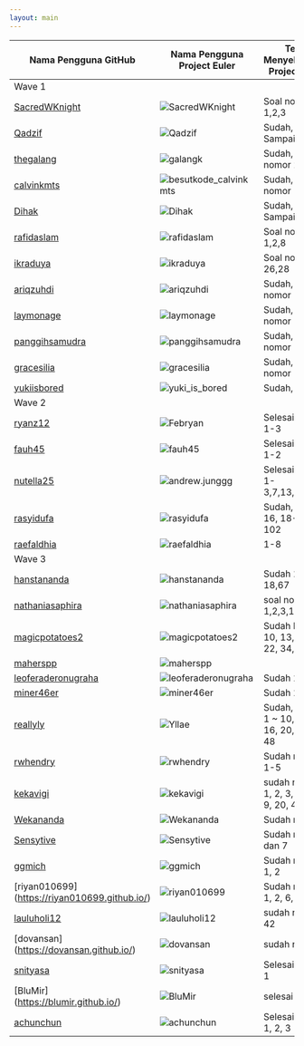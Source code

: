 ```yaml
---
layout: main
---
```

| Nama Pengguna GitHub          | Nama Pengguna Project Euler     | Telah Menyelesaikan Project Euler |
| ----------------------------- | ------------------------------- | --------------------------------- |
| Wave 1
| [SacredWKnight](https://sacredwknight.github.io)  | ![SacredWKnight](http://projecteuler.net/profile/SacredWKnight.png) | Soal nomor 1,2,3   |
| [Qadzif](https://Qadzif.github.io)  | ![Qadzif](http://projecteuler.net/profile/Qadzif.png)  | Sudah, 1 Sampai 20 |
| [thegalang](https://thegalang.github.io) | ![galangk](http://projecteuler.net/profile/galangk.png) | Sudah, soal nomor 2 
| [calvinkmts](https://calvinkmts.github.io) | ![besutkode_calvinkmts](http://projecteuler.net/profile/besutkode_calvinkmts.png) | Sudah, soal nomor 1	|
| [Dihak](https://dihak.github.io) | ![Dihak](http://projecteuler.net/profile/Dihak.png) | Sudah, 1 Sampai 10  |
| [rafidaslam](https://rafidaslam.github.io) | ![rafidaslam](http://projecteuler.net/profile/rafidaslam.png) | Soal nomor 1,2,8        |
| [ikraduya](https://ikraduya.github.io) | ![ikraduya](http://projecteuler.net/profile/ikraduya.png)  | Soal nomor 1-26,28        |
| [ariqzuhdi](https://ariqzuhdi.github.io/besutkode/) | ![ariqzuhdi](http://projecteuler.net/profile/ariqzuhdi.png) | Sudah, soal nomor 1        |
| [laymonage](https://laymonage.github.io) | ![laymonage](http://projecteuler.net/profile/laymonage.png)  | Sudah, soal nomor 1, 2, 15
| [panggihsamudra](https://panggihsamudra.github.io) | ![panggihsamudra](http://projecteuler.net/profile/panggihsamudra.png)  | Sudah, soal nomor 1-10        |
| [gracesilia](https://gracesilia.github.io) | ![gracesilia](http://projecteuler.net/profile/gracesilia.png) | Sudah, soal nomor 1-3,48        |
| [yukiisbored](https://yukiisbored.github.io) | ![yuki_is_bored](http://projecteuler.net/profile/yuki_is_bored.png) | Sudah, 1-7, 9 |
| Wave 2
| [ryanz12](https://ryanz12.github.io) | ![Febryan](http://projecteuler.net/profile/Febryan.png)  | Selesai nomor 1-3 |
| [fauh45](https://fauh45.github.io) | ![fauh45](http://projecteuler.net/profile/fauh45.png) | Selesai nomor 1-2 |
| [nutella25](https://nutella25.github.io) | ![andrew.junggg](http://projecteuler.net/profile/andrew.junggg.png)  | Selesai nomor 1-3,7,13,19,92 |
| [rasyidufa](https://rasyidufa.github.io) | ![rasyidufa](http://projecteuler.net/profile/rasyidufa.png) | Sudah, No. 1-16, 18-20, 22, 102 |
| [raefaldhia](https://raefaldhia.github.io) | ![raefaldhia](http://projecteuler.net/profile/raefaldhia.png)  | 1-8 |
| Wave 3
| [hanstananda](https://hanstananda.github.io) | ![hanstananda](http://projecteuler.net/profile/hanstananda.png)  |Sudah 1-18,67|
| [nathaniasaphira](https://nathaniasaphira.github.io) | ![nathaniasaphira](http://projecteuler.net/profile/nathaniasaphira.png) | soal no. 1,2,3,19 |
| [magicpotatoes2](https://magicpotatoes2.github.io) | ![magicpotatoes2](http://projecteuler.net/profile/magicpotatoes2.png) | Sudah No. 1 - 10, 13, 14, 16, 22, 34, 42|
| [maherspp](https://maherspp.github.io) | ![maherspp](http://projecteuler.net/profile/maherspp.png) |  |
| [leoferaderonugraha](https://leoferaderonugraha.github.io) | ![leoferaderonugraha](http://projecteuler.net/profile/leoferaderonugraha.png)  | Sudah 1,4|
| [miner46er](https://miner46er.github.io) | ![miner46er](http://projecteuler.net/profile/miner46er.png) | Sudah 1,2 |
| [reallyly](https://reallyly.github.io) | ![Yllae](http://projecteuler.net/profile/Yllae.png) | Sudah, nomor 1 ~ 10, 13, 14, 16, 20, 40, 45, 48 |
| [rwhendry](https://rwhendry.github.io) | ![rwhendry](http://projecteuler.net/profile/rwhendry.png) | Sudah nomor 1-5 |
| [kekavigi](https://kekavigi.github.io) | ![kekavigi](http://projecteuler.net/profile/kekavigi.png) | sudah nomor 1, 2, 3, 5, 6, 7, 9, 20, 48, 63 |
| [Wekananda](https://wekananda.github.io/) | ![Wekananda](http://projecteuler.net/profile/Wekananda.png) | Sudah nomor 1 |
| [Sensytive](https://Sensytive.github.io/) | ![Sensytive](http://projecteuler.net/profile/Sensytive.png) | Sudah nomor 1 dan 7 |
| [ggmich](https://ggmich.github.io/) | ![ggmich](http://projecteuler.net/profile/ggmich.png) | Sudah nomor 1, 2 |
| [riyan010699] (https://riyan010699.github.io/) | ![riyan010699](http://projecteuler.net/profile/riyan010699.png) | Sudah nomor 1, 2, 6, 29, 53|
| [lauluholi12](https://lauluholi12.github.io/) | ![lauluholi12](http://projecteuler.net/profile/lauluholi12.png) | sudah no 1-6 , 42 |
| [dovansan] (https://dovansan.github.io/) | ![dovansan](http://projecteuler.net/profile/dovansan.png) | sudah no 1-3 |
| [snityasa](https://snityasa.github.io) | ![snityasa](http://projecteuler.net/profile/snityasa.png) | Selesai nomor 1|
| [BluMir] (https://blumir.github.io/) | ![BluMir](http://projecteuler.net/profile/BluMir.png) | selesai 1-3 | 
| [achunchun](https://achunchun.github.io/) | ![achunchun](http://projecteuler.net/profile/achunchun.png) | Selesai nomor 1, 2, 3 |

